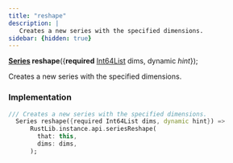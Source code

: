 ```yaml
---
title: "reshape"
description: |
   Creates a new series with the specified dimensions.
sidebar: {hidden: true}
---
```

<span class="dart-code"><strong>[Series] reshape</strong>({<span class="nobr"><strong>required</strong> [Int64List] dims</span>, <span class="nobr">dynamic <i>hint</i></span>});</span>

 Creates a new series with the specified dimensions.
### Implementation
```dart
/// Creates a new series with the specified dimensions.
  Series reshape({required Int64List dims, dynamic hint}) =>
      RustLib.instance.api.seriesReshape(
        that: this,
        dims: dims,
      );
```

[Series]: /reference/classes/series
[Int64List]: /reference/classes/int64list
[dynamic]: #